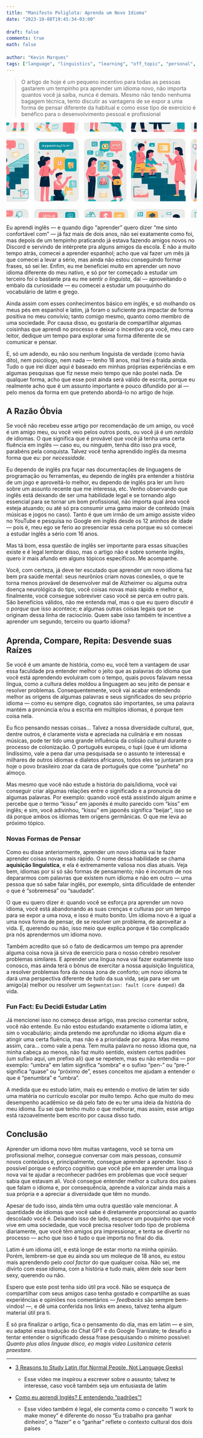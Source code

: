 ```yaml
---
title: "Manifesto Poliglota: Aprenda um Novo Idioma"
date: "2023-10-08T19:45:34-03:00"

draft: false
comments: true
math: false

author: "Kevin Marques"
tags: ["language", "linguistics", "learning", "off_topic", "personal", "archived"]
---
```


> O artigo de hoje é um pequeno incentivo para todas as pessoas gastarem um tempinho pra aprender um idioma novo, não importa quantos você já saiba, nunca é demais. Mesmo não tendo nenhuma bagagem técnica, tento discutir as vantagens de se expor a uma forma de pensar diferente da habitual e como esse tipo de exercício é benéfico para o desenvolvimento pessoal e profissional

![thumb](thumb.png)

Eu aprendi inglês — e quando digo “aprender” quero dizer “me sinto confortável com” — já faz mais de dois anos, não sei exatamente como foi, mas depois de um tempinho praticando já estava fazendo amigos novos no Discord e servindo de intérprete pra alguns amigos da escola. E não a muito tempo atrás, comecei a aprender espanhol; acho que vai fazer um mês já que comecei a levar a sério, mas ainda não estou conseguindo formar frases, só sei ler. Enfim, eu me beneficiei muito em aprender um novo idioma diferente do meu nativo, e só por ter começado a estudar um terceiro foi o bastante pra eu me sentir *o linguista*, daí — aproveitando o embalo da curiosidade — eu comecei a estudar um pouquinho do vocabulário de latim e grego.

Ainda assim com esses conhecimentos básico em inglês, e só molhando os meus pés em espanhol e latim, já foram o suficiente pra impactar de forma positiva no meu convívio; tanto comigo mesmo, quanto como membro de uma sociedade. Por causa disso, eu gostaria de compartilhar algumas coisinhas que aprendi no processo e deixar o incentivo pra você, meu caro leitor, dedique um tempo para explorar uma forma diferente de se comunicar e pensar.

E, só um adendo, eu não sou nenhum linguista de verdade (como havia dito), nem psicólogo, nem nada — tenho 18 anos, mal tirei a fralda ainda. Tudo o que irei dizer aqui é baseado em minhas próprias experiências e em algumas pesquisas que fiz nesse meio tempo que não postei nada. De qualquer forma, acho que esse post ainda será válido de escrita, porque eu realmente acho que é um assunto importante e pouco difundido por ai — pelo menos da forma em que pretendo abordá-lo no artigo de hoje.

## A Razão Óbvia
Se você não recebeu esse artigo por recomendação de um amigo, ou você é um amigo meu, ou você veio pelos outros posts, ou você já é um *nerdola* de idiomas. O que significa que é provável que você já tenha uma certa fluência em inglês — caso eu, ou ninguém, tenha dito isso pra você, parabéns pela conquista. Talvez você tenha aprendido inglês da mesma forma que eu: por *necessidade*.

Eu dependo de inglês pra fuçar nas documentações de linguagens de programação ou ferramentas, eu dependo de inglês pra entender a história de um jogo e aproveitá-lo melhor, eu dependo de inglês pra ler um livro sobre um assunto recente que me interessa, etc. Venho observando que inglês está deixando de ser uma habilidade legal e se tornando algo essencial para se tornar um bom profissional, não importa qual área você esteja atuando; ou até só pra consumir uma gama maior de conteúdo (mais músicas e jogos no caso). Tanto é que um irmão de um amigo assiste vídeo no YouTube e pesquisa no Google em inglês desde os 12 aninhos de idade — pois é, meu ego se ferio ao presenciar essa cena porque eu só comecei a estudar inglês a sério com 16 anos.

Mas tá bom, essa questão de inglês ser importante para essas situações existe e é legal lembrar disso, mas o artigo não é sobre somente inglês, quero ir mais afundo em alguns tópicos específicos. Me acompanhe.

Você, com certeza, já deve ter escutado que aprender um novo idioma faz bem pra saúde mental: seus neurônios criam novas conexões, o que te torna menos provável de desenvolver mal de Alzheimer ou alguma outra doença neurológica do tipo, você coisas novas mais rápido e melhor e, finalmente, você consegue sobreviver caso você se perca em outro país. São benefícios válidos, não me entenda mal, mas o que eu quero discutir é o *porque* que isso acontece; e algumas outras coisas legais que se originam dessa linha de raciocínio. Quem sabe isso também te incentive a aprender um segundo, terceiro ou quarto idioma?

## Aprenda, Compare, Repita: Desvende suas Raízes
Se você é um amante de história, como eu, você tem a vantagem de usar essa faculdade pra entender melhor o jeito que as palavras do idioma que você está aprendendo evoluíram com o tempo, quais povos falavam nessa língua, como a cultura deles moldou a linguagem ao seu jeito de pensar e resolver problemas. Consequentemente, você vai acabar entendendo melhor as origens de algumas palavras e seus significados do seu próprio idioma — como eu sempre digo, cognatos são importantes, se uma palavra mantém a pronúncia e/ou a escrita em múltiplos idiomas, é porque tem coisa nela.

Eu fico pensando nessas coisas… Talvez a nossa diversidade cultural, que, dentre outros, é claramente vista e apreciada na culinária e em nossas músicas, pode ter tido uma grande influência da colisão cultural durante o processo de colonização. O português europeu, o tupi (que é um idioma lindíssimo, vale a pena dar uma pesquisada se o assunto te interessa) e milhares de outros idiomas e dialetos africanos, todos eles se juntaram pra hoje o povo brasileiro zoar da cara de português que come “punheta” no almoço.

Mas mesmo que você não estude a história do país/idioma, você vai conseguir criar algumas relações entre o significado e a pronuncia de algumas palavras. Por exemplo: quando você está assistindo algum anime e percebe que o termo “kissu” em japonês é muito parecido com “kiss” em inglês; e sim, você adivinhou, “kissu” em japonês significa “beijar”, isso se dá porque ambos os idiomas tem origens germânicas. O que me leva ao próximo tópico. 

### Novas Formas de Pensar
Como eu disse anteriormente, aprender um novo idioma vai te fazer aprender coisas novas mais rápido. O nome dessa habilidade se chama **aquisição linguística**, e ela é extremamente valiosa nos dias atuais. Veja bem, idiomas por si só são formas de pensamento; não é incomum de nos depararmos com palavras que existem num idioma e não em outro — uma pessoa que só sabe falar inglês, por exemplo, sinta dificuldade de entender o que é “sobremesa” ou “saudade”.

O que eu quero dizer é: quando você se esforça pra aprender um novo idioma, você está abandonando as suas crenças e culturas por um tempo para se expor a uma nova, e isso é muito bonito. Um idioma novo é a igual a uma nova forma de pensar, de se resolver um problema, de aproveitar a vida. E, querendo ou não, isso meio que explica porque é tão complicado pra nós aprendermos um idioma novo.

Também acredito que só o fato de dedicarmos um tempo pra aprender alguma coisa nova já sirva de exercício para o nosso cérebro resolver problemas similares. E aprender uma língua nova vai fazer exatamente isso conosco, mas ainda terá o bônus de exercitar a nossa aquisição linguística, a resolver problemas fora da nossa zona de conforto; um novo idioma te dará uma perspectiva diferente de tudo da sua vida, seja para ser um amigo(a) melhor ou resolver um `Segmentation: fault (core dumped)` da vida.

### Fun Fact: Eu Decidi Estudar Latim
Já mencionei isso no começo desse artigo, mas preciso comentar sobre, você não entende. Eu não estou estudando exatamente o idioma latim, e sim o vocabulário; ainda pretendo me aprofundar no idioma algum dia e atingir uma certa fluência, mas não é a prioridade por agora. Mas mesmo assim, cara… como vale a pena. Tem muita palavra no nosso idioma que, na minha cabeça ao menos, não faz muito sentido, existem certos padrões (um sufixo aqui, um prefixo ali) que se repetem, mas eu não entendia — por exemplo: “umbra” em latim significa “sombra” e o sufixo “pen-” ou “pre-” significa “quase” ou “próximo de”, esses conceitos me ajudam a entender o que é “penumbra” e “umbra”.

A medida que eu estudo latim, mais eu entendo o motivo de latim ter sido uma matéria no currículo escolar por muito tempo. Acho que muito do meu desempenho acadêmico se dá pelo fato de eu ter uma ideia da história do meu idioma. Eu sei que tenho muito o que melhorar, mas assim, esse artigo está razoavelmente bem escrito por causa disso tudo.

## Conclusão
Aprender um idioma novo têm muitas vantagens, você se torna um profissional melhor, consegue conversar com mais pessoas, consumir novos conteúdos e, principalmente, consegue aprender a aprender. Isso ó possível porque o esforço cognitivo que você põe em aprender uma língua nova vai te ajudar a reconhecer padrões em problemas que você sequer sabia que estavam ali. Você consegue entender melhor a cultura dos países que falam o idioma e, por consequência, aprende a valorizar ainda mais a sua própria e a apreciar a diversidade que têm no mundo.

Apesar de tudo isso, ainda têm uma outra questão vale mencionar. A quantidade de idiomas que você sabe é diretamente proporcional ao quanto descolado você é. Deixando isso de lado, esquece um pouquinho que você vive em uma sociedade, que você precisa resolver todo tipo de problema diariamente, que você têm amigos pra impressionar, e tenta se divertir no processo — acho que isso é tudo o que importa no final do dia.

Latim é um idioma útil, e está longe de estar morto na minha opinião. Porém, lembrem-se que eu ainda sou um moleque de 18 anos, eu estou mais aprendendo pelo *cool factor* do que qualquer coisa. Não sei, me divirto com esse idioma, com a história e tudo mais, além dele soar bem sexy, querendo ou não.

Espero que este post tenha sido útil pra você. Não se esqueça de compartilhar com seus amigos caso tenha gostado e compartilhe as suas experiências e opiniões nos comentários — *feedbacks* são sempre bem-vindos! —, e dê uma conferida nos links em anexo, talvez tenha algum material útil pra ti.

E só pra finalizar o artigo, fica o pensamento do dia, mas em latim — e sim, eu adaptei essa tradução do Chat GPT e do Google Translate; te desafio a tentar entender o significado dessa frase pesquisando o mínimo possível: *Quanto plus alios linguae disco, eo magis video Lusitanica ceteris praestare*.

***

+ [3 Reasons to Study Latin (for Normal People, Not Language Geeks)](https://www.youtube.com/watch?v=DmBahbIkkB4)
    + Esse vídeo me inspirou a escrever sobre o assunto; talvez te interesse, caso você também seja um entusiasta de latim

+ [Como eu aprendi Inglês? E entendendo “padrões”!](https://www.youtube.com/watch?v=OkboNGQ9LU0)
    + Esse vídeo também é legal, ele comenta como o conceito “I work to make money” é diferente do nosso “Eu trabalho pra ganhar dinheiro”, o “fazer” e o “ganhar” reflete o contexto cultural dos dois países
